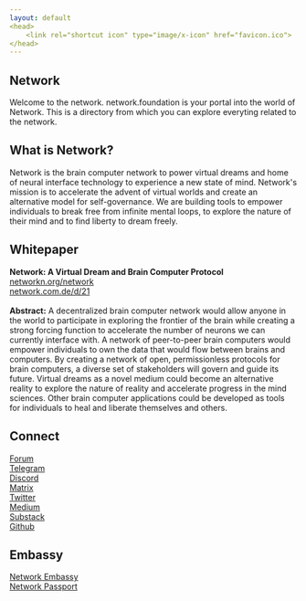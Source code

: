 ```yaml
---
layout: default
<head>
    <link rel="shortcut icon" type="image/x-icon" href="favicon.ico">
</head>
---
```

## Network

Welcome to the network. network.foundation is your portal into the world of Network. This is a directory from which you can explore everyting related to the network.

## What is Network?

Network is the brain computer network to power virtual dreams and home of neural interface technology to experience a new state of mind. Network's mission is to accelerate the advent of virtual worlds and create an alternative model for self-governance. We are building tools to empower individuals to break free from infinite mental loops, to explore the nature of their mind and to find liberty to dream freely.

## Whitepaper

<b>Network: A Virtual Dream and Brain Computer Protocol</b>
<br>
<a href="https://networkn.org/network" target="_blank">networkn.org/network</a>
<br>
<a href="https://network.com.de/d/21" target="_blank">network.com.de/d/21</a>
<br>
<br>
<b>Abstract:</b> A decentralized brain computer network would allow anyone in the world to participate in exploring the frontier of the brain while creating a strong forcing function to accelerate the number of neurons we can currently interface with. A network of peer-to-peer brain computers would empower individuals to own the data that would flow between brains and computers. By creating a network of open, permissionless protocols for brain computers, a diverse set of stakeholders will govern and guide its future. Virtual dreams as a novel medium could become an alternative reality to explore the nature of reality and accelerate progress in the mind sciences. Other brain computer applications could be developed as tools for individuals to heal and liberate themselves and others.


## Connect

<a href="https://network.com.de" target="_blank">Forum</a>
<br>
<a href="https://t.me/+TU1rMRNZ1MIYLxBF" target="_blank">Telegram</a>
<br>
<a href="https://discord.gg/3yzhyGMNnw" target="_blank">Discord</a>
<br>
<a href="https://matrix.to/#/!XNSlHnqIwCumTmcAhm:matrix.org" target="_blank">Matrix</a>
<br>
<a href="https://twitter.com/networknx" target="_blank">Twitter</a>
<br>
<a href="https://network.medium.com" target="_blank">Medium</a>
<br>
<a href="https://network.substack.com" target="_blank">Substack</a>
<br>
<a href="https://github.com/networknx" target="_blank">Github</a>

## Embassy

<a href="https://embassy.network.foundation" target="_blank">Network Embassy</a>
<br>
<a href="https://embassy.network.foundation/passport" target="_blank">Network Passport</a>
<br>




